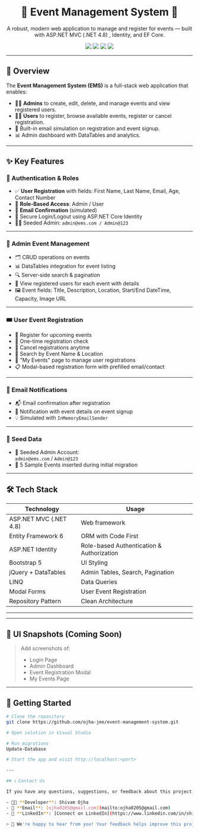 <h1 align="center">🎉 Event Management System 🎉</h1>
<p align="center">
  A robust, modern web application to manage and register for events — built with ASP.NET MVC (.NET 4.8) , Identity, and EF Core.
</p>

<p align="center">
<img src="https://img.shields.io/badge/.NET%20Framework-4.8-blue?logo=windows" />
 <img src="https://img.shields.io/badge/Entity%20Framework-6.0-green?logo=database" />

  <img src="https://img.shields.io/badge/License-MIT-brightgreen.svg" />
  <img src="https://img.shields.io/badge/UI-Bootstrap-blueviolet?logo=bootstrap" />
</p>

---

## 🚀 Overview

The **Event Management System (EMS)** is a full-stack web application that enables:

- 👨‍💼 **Admins** to create, edit, delete, and manage events and view registered users.
- 🙋‍♂️ **Users** to register, browse available events, register or cancel registration.
- 📧 Built-in email simulation on registration and event signup.
- 📊 Admin dashboard with DataTables and analytics.

---

## ✨ Key Features

### 🔐 Authentication & Roles
- ✅ **User Registration** with fields: First Name, Last Name, Email, Age, Contact Number
- 🔐 **Role-Based Access**: Admin / User
- 📧 **Email Confirmation** (simulated)
- 🔑 Secure Login/Logout using ASP.NET Core Identity
- 🧑‍💼 Seeded Admin: `admin@ems.com / Admin@123`

---

### 📅 Admin Event Management
- 🗂 CRUD operations on events
- 📊 DataTables integration for event listing
- 🔍 Server-side search & pagination
- 👥 View registered users for each event with details
- 🖼 Event fields: Title, Description, Location, Start/End DateTime, Capacity, Image URL

---

### 🎟️ User Event Registration
- 🧾 Register for upcoming events
- 🧠 One-time registration check
- 🔄 Cancel registrations anytime
- 🔎 Search by Event Name & Location
- 💼 "My Events" page to manage user registrations
- 📋 Modal-based registration form with prefilled email/contact

---

### 📧 Email Notifications
- 📬 Email confirmation after registration
- 📨 Notification with event details on event signup
- 💡 Simulated with `InMemoryEmailSender`

---

### 🌱 Seed Data
- 👤 Seeded Admin Account:  
  `admin@ems.com` / `Admin@123`
- 📅 5 Sample Events inserted during initial migration

---

## 🛠️ Tech Stack
| Technology               | Usage                                      |
|--------------------------|--------------------------------------------|
| ASP.NET MVC (.NET 4.8)   | Web framework                              |
| Entity Framework 6       | ORM with Code First                        |
| ASP.NET Identity         | Role-based Authentication & Authorization  |
| Bootstrap 5              | UI Styling                                 |
| jQuery + DataTables      | Admin Tables, Search, Pagination           |
| LINQ                     | Data Queries                               |
| Modal Forms              | User Event Registration                    |
| Repository Pattern       | Clean Architecture                         |

---

---

## 📸 UI Snapshots (Coming Soon)

> Add screenshots of:
> - Login Page
> - Admin Dashboard
> - Event Registration Modal
> - My Events Page

---

## 🧪 Getting Started

```bash
# Clone the repository
git clone https://github.com/ojha-jee/event-management-system.git

# Open solution in Visual Studio

# Run migrations
Update-Database

# Start the app and visit http://localhost:<port>

---

## 📞 Contact Us

If you have any questions, suggestions, or feedback about this project, feel free to reach out:

- 👨‍💻 **Developer**: Shivam Ojha  
- 📧 **Email**: [ojha0205@gmail.com](mailto:ojha0205@gmail.com)  
- 🔗 **LinkedIn**: [Connect on LinkedIn](https://www.linkedin.com/in/shivam-ojhajee/)

> 💬 We're happy to hear from you! Your feedback helps improve this project.
